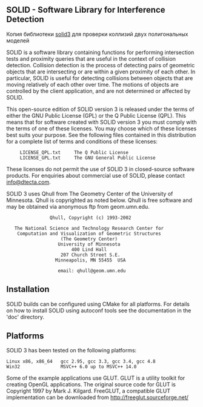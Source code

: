 ## SOLID - Software Library for Interference Detection

Копия библиотеки [solid3](https://github.com/dtecta/solid3) для 
проверки коллизий двух полигональных моделей

SOLID is a software library containing functions for performing
intersection tests and proximity queries that are useful in the context
of collision detection. Collision detection is the process of detecting
pairs of geometric objects that are intersecting or are within a given
proximity of each other. In particular, SOLID is useful for detecting
collisions between objects that are moving relatively of each other over
time. The motions of objects are controlled by the client application,
and are not determined or affected by SOLID. 

This open-source edition of SOLID version 3 is released under the terms of
either the GNU Public License (GPL) or the Q Public License (QPL). This means
that for software created with SOLID version 3 you must comply with the terms
of one of these licenses. You may choose which of these licenses best suits
your purpose. See the following files contained in this distribution for a
complete list of terms and conditions of these licenses:  

		 LICENSE_QPL.txt	 The Q Public License 
		 LICENSE_GPL.txt	 The GNU General Public License

These licenses do not permit the use of SOLID 3 in closed-source software
products. For enquiries about commercial use of SOLID, please contact
info@dtecta.com.    

SOLID 3 uses Qhull from The Geometry Center of the University of Minnesota.
Qhull is copyrighted as noted below.  Qhull is free software and may be
obtained via anonymous ftp from geom.umn.edu.   
        
                    Qhull, Copyright (c) 1993-2002

       The National Science and Technology Research Center for
        Computation and Visualization of Geometric Structures
                        (The Geometry Center)
                       University of Minnesota
                            400 Lind Hall
                        207 Church Street S.E.
                      Minneapolis, MN 55455  USA

                       email: qhull@geom.umn.edu

Installation
------------

SOLID builds can be configured using CMake for all platforms. For details on 
how to install SOLID using autoconf tools see the documentation in the 'doc'
directory. 

Platforms
---------

SOLID 3 has been tested on the following platforms:

    Linux x86, x86_64	gcc 2.95, gcc 3.3, gcc 3.4, gcc 4.8
	Win32		        MSVC++ 6.0 up to MSVC++ 14.0 


Some of the example applications use GLUT. GLUT is a utility toolkit for
creating OpenGL applications. The original source code for GLUT is Copyright
1997 by Mark J. Kilgard. FreeGLUT, a compatible GLUT implementation can be downloaded from http://freeglut.sourceforge.net/
